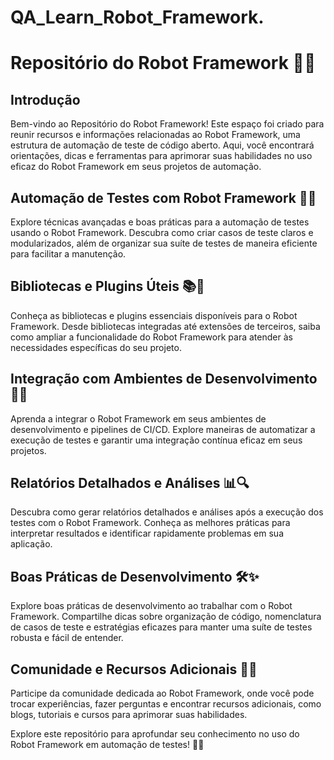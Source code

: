# QA_Learn_Robot_Framework.

# Repositório do Robot Framework 🤖🚀

## Introdução
Bem-vindo ao Repositório do Robot Framework! Este espaço foi criado para reunir recursos e informações relacionadas ao Robot Framework, uma estrutura de automação de teste de código aberto. Aqui, você encontrará orientações, dicas e ferramentas para aprimorar suas habilidades no uso eficaz do Robot Framework em seus projetos de automação.

## Automação de Testes com Robot Framework 🧪🤖
Explore técnicas avançadas e boas práticas para a automação de testes usando o Robot Framework. Descubra como criar casos de teste claros e modularizados, além de organizar sua suíte de testes de maneira eficiente para facilitar a manutenção.

## Bibliotecas e Plugins Úteis 📚🔌
Conheça as bibliotecas e plugins essenciais disponíveis para o Robot Framework. Desde bibliotecas integradas até extensões de terceiros, saiba como ampliar a funcionalidade do Robot Framework para atender às necessidades específicas do seu projeto.

## Integração com Ambientes de Desenvolvimento 🔄🔧
Aprenda a integrar o Robot Framework em seus ambientes de desenvolvimento e pipelines de CI/CD. Explore maneiras de automatizar a execução de testes e garantir uma integração contínua eficaz em seus projetos.

## Relatórios Detalhados e Análises 📊🔍
Descubra como gerar relatórios detalhados e análises após a execução dos testes com o Robot Framework. Conheça as melhores práticas para interpretar resultados e identificar rapidamente problemas em sua aplicação.

## Boas Práticas de Desenvolvimento 🛠️✨
Explore boas práticas de desenvolvimento ao trabalhar com o Robot Framework. Compartilhe dicas sobre organização de código, nomenclatura de casos de teste e estratégias eficazes para manter uma suíte de testes robusta e fácil de entender.

## Comunidade e Recursos Adicionais 🤝📖
Participe da comunidade dedicada ao Robot Framework, onde você pode trocar experiências, fazer perguntas e encontrar recursos adicionais, como blogs, tutoriais e cursos para aprimorar suas habilidades.

Explore este repositório para aprofundar seu conhecimento no uso do Robot Framework em automação de testes! 🤖🚀
